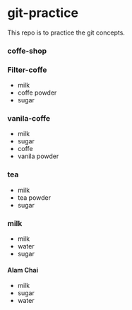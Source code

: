 # git-practice

This repo is to practice the git concepts.

### coffe-shop
### Filter-coffe
- milk
- coffe powder
- sugar
### vanila-coffe
- milk
- sugar
- coffe
- vanila powder
### tea
- milk
- tea powder
- sugar
### milk
- milk
- water
- sugar
#### Alam Chai
- milk
- sugar
- water


